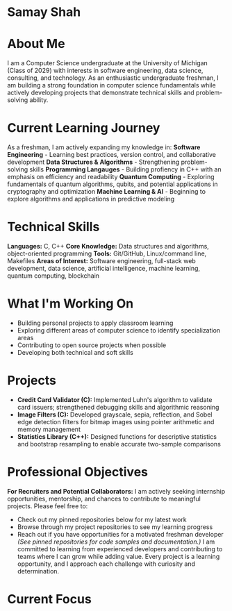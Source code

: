 # Samay Shah

# About Me
I am a Computer Science undergraduate at the University of Michigan (Class of 2029) with interests in software engineering, data science, consulting, and technology. As an enthusiastic undergraduate freshman, I am building a strong foundation in computer science fundamentals while actively developing projects that demonstrate technical skills and problem-solving ability.
# Current Learning Journey
As a freshman, I am actively expanding my knowledge in:
**Software Engineering** - Learning best practices, version control, and collaborative development
**Data Structures & Algorithms** - Strengthening problem-solving skills
**Programming Langauges** - Building profiency in C++ with an emphasis on efficiency and readability
**Quantum Computing** - Exploring fundamentals of quantum algorithms, qubits, and potential applications in cryptography and optimization
**Machine Learning & AI** - Beginning to explore algorithms and applications in predictive modeling
# Technical Skills
**Languages:** C, C++
**Core Knowledge:** Data structures and algorithms, object-oriented programming
**Tools:** Git/GitHub, Linux/command line, Makefiles
**Areas of Interest:** Software engineering, full-stack web development, data science, artificial intelligence, machine learning, quantum computing, blockchain
# What I'm Working On
- Building personal projects to apply classroom learning
- Exploring different areas of computer science to identify specialization areas
- Contributing to open source projects when possible
- Developing both technical and soft skills
# Projects
- **Credit Card Validator (C):** Implemented Luhn's algorithm to validate card issuers; strengthened debugging skills and algorithmic reasoning
- **Image Filters (C):** Developed grayscale, sepia, reflection, and Sobel edge detection filters for bitmap images using pointer arithmetic and memory management
- **Statistics Library (C++):** Designed functions for descriptive statistics and bootstrap resampling to enable accurate two-sample comparisons
# Professional Objectives
**For Recruiters and Potential Collaborators:** I am actively seeking internship opportunities, mentorship, and chances to contribute to meaningful projects. Please feel free to:
- Check out my pinned repositories below for my latest work
- Browse through my project repositories to see my learning progress
- Reach out if you have opportunities for a motivated freshman developer
*(See pinned repositories for code samples and documentation.)*
I am committed to learning from experienced developers and contributing to teams where I can grow while adding value. Every project is a learning opportunity, and I approach each challenge with curiosity and determination.
# Current Focus

